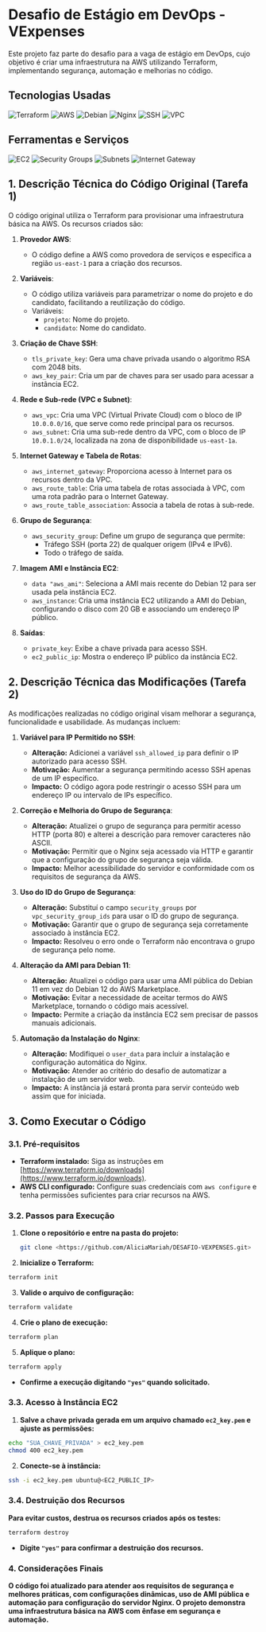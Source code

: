 # Desafio de Estágio em DevOps - VExpenses

Este projeto faz parte do desafio para a vaga de estágio em DevOps, cujo objetivo é criar uma infraestrutura na AWS utilizando Terraform, implementando segurança, automação e melhorias no código.

## Tecnologias Usadas

![Terraform](https://img.shields.io/badge/Terraform-7B42BC?style=for-the-badge&logo=terraform&logoColor=white)
![AWS](https://img.shields.io/badge/AWS-232F3E?style=for-the-badge&logo=amazon-aws&logoColor=white)
![Debian](https://img.shields.io/badge/Debian-A81D33?style=for-the-badge&logo=debian&logoColor=white)
![Nginx](https://img.shields.io/badge/Nginx-009639?style=for-the-badge&logo=nginx&logoColor=white)
![SSH](https://img.shields.io/badge/SSH-000000?style=for-the-badge&logo=ssh&logoColor=white)
![VPC](https://img.shields.io/badge/AWS--VPC-FF9900?style=for-the-badge&logo=amazon-aws&logoColor=white)

## Ferramentas e Serviços

![EC2](https://img.shields.io/badge/AWS--EC2-FF9900?style=for-the-badge&logo=amazon-aws&logoColor=white)
![Security Groups](https://img.shields.io/badge/Security%20Groups-FF4C29?style=for-the-badge&logo=amazon-aws&logoColor=white)
![Subnets](https://img.shields.io/badge/Subnets-006600?style=for-the-badge&logo=amazon-aws&logoColor=white)
![Internet Gateway](https://img.shields.io/badge/Internet%20Gateway-FF8C00?style=for-the-badge&logo=amazon-aws&logoColor=white)

## 1. Descrição Técnica do Código Original (Tarefa 1)

O código original utiliza o Terraform para provisionar uma infraestrutura básica na AWS. Os recursos criados são:

1. **Provedor AWS**:
   - O código define a AWS como provedora de serviços e especifica a região `us-east-1` para a criação dos recursos.

2. **Variáveis**:
   - O código utiliza variáveis para parametrizar o nome do projeto e do candidato, facilitando a reutilização do código.
   - Variáveis:
     - `projeto`: Nome do projeto.
     - `candidato`: Nome do candidato.

3. **Criação de Chave SSH**:
   - `tls_private_key`: Gera uma chave privada usando o algoritmo RSA com 2048 bits.
   - `aws_key_pair`: Cria um par de chaves para ser usado para acessar a instância EC2.

4. **Rede e Sub-rede (VPC e Subnet)**:
   - `aws_vpc`: Cria uma VPC (Virtual Private Cloud) com o bloco de IP `10.0.0.0/16`, que serve como rede principal para os recursos.
   - `aws_subnet`: Cria uma sub-rede dentro da VPC, com o bloco de IP `10.0.1.0/24`, localizada na zona de disponibilidade `us-east-1a`.

5. **Internet Gateway e Tabela de Rotas**:
   - `aws_internet_gateway`: Proporciona acesso à Internet para os recursos dentro da VPC.
   - `aws_route_table`: Cria uma tabela de rotas associada à VPC, com uma rota padrão para o Internet Gateway.
   - `aws_route_table_association`: Associa a tabela de rotas à sub-rede.

6. **Grupo de Segurança**:
   - `aws_security_group`: Define um grupo de segurança que permite:
     - Tráfego SSH (porta 22) de qualquer origem (IPv4 e IPv6).
     - Todo o tráfego de saída.
   
7. **Imagem AMI e Instância EC2**:
   - `data "aws_ami"`: Seleciona a AMI mais recente do Debian 12 para ser usada pela instância EC2.
   - `aws_instance`: Cria uma instância EC2 utilizando a AMI do Debian, configurando o disco com 20 GB e associando um endereço IP público.

8. **Saídas**:
   - `private_key`: Exibe a chave privada para acesso SSH.
   - `ec2_public_ip`: Mostra o endereço IP público da instância EC2.

## 2. Descrição Técnica das Modificações (Tarefa 2)

As modificações realizadas no código original visam melhorar a segurança, funcionalidade e usabilidade. As mudanças incluem:

1. **Variável para IP Permitido no SSH**:
   - **Alteração:** Adicionei a variável `ssh_allowed_ip` para definir o IP autorizado para acesso SSH.
   - **Motivação:** Aumentar a segurança permitindo acesso SSH apenas de um IP específico.
   - **Impacto:** O código agora pode restringir o acesso SSH para um endereço IP ou intervalo de IPs específico.

2. **Correção e Melhoria do Grupo de Segurança**:
   - **Alteração:** Atualizei o grupo de segurança para permitir acesso HTTP (porta 80) e alterei a descrição para remover caracteres não ASCII.
   - **Motivação:** Permitir que o Nginx seja acessado via HTTP e garantir que a configuração do grupo de segurança seja válida.
   - **Impacto:** Melhor acessibilidade do servidor e conformidade com os requisitos de segurança da AWS.

3. **Uso do ID do Grupo de Segurança**:
   - **Alteração:** Substituí o campo `security_groups` por `vpc_security_group_ids` para usar o ID do grupo de segurança.
   - **Motivação:** Garantir que o grupo de segurança seja corretamente associado à instância EC2.
   - **Impacto:** Resolveu o erro onde o Terraform não encontrava o grupo de segurança pelo nome.

4. **Alteração da AMI para Debian 11**:
   - **Alteração:** Atualizei o código para usar uma AMI pública do Debian 11 em vez do Debian 12 do AWS Marketplace.
   - **Motivação:** Evitar a necessidade de aceitar termos do AWS Marketplace, tornando o código mais acessível.
   - **Impacto:** Permite a criação da instância EC2 sem precisar de passos manuais adicionais.

5. **Automação da Instalação do Nginx**:
   - **Alteração:** Modifiquei o `user_data` para incluir a instalação e configuração automática do Nginx.
   - **Motivação:** Atender ao critério do desafio de automatizar a instalação de um servidor web.
   - **Impacto:** A instância já estará pronta para servir conteúdo web assim que for iniciada.


## 3. Como Executar o Código

### 3.1. Pré-requisitos
- **Terraform instalado:** Siga as instruções em [https://www.terraform.io/downloads](https://www.terraform.io/downloads).
- **AWS CLI configurado:** Configure suas credenciais com `aws configure` e tenha permissões suficientes para criar recursos na AWS.

### 3.2. Passos para Execução
1. **Clone o repositório e entre na pasta do projeto:**
   ```bash
   git clone <https://github.com/AliciaMariah/DESAFIO-VEXPENSES.git>
   ```

2. **Inicialize o Terraform:**
  ```bash
  terraform init
  ```

3. **Valide o arquivo de configuração:**
  ```bash
  terraform validate
  ```
4. **Crie o plano de execução:**
  ```bash
  terraform plan
  ```
5. **Aplique o plano:**
  ```bash
  terraform apply
  ```
- **Confirme a execução digitando `"yes"` quando solicitado.**

### 3.3. Acesso à Instância EC2
1. **Salve a chave privada gerada em um arquivo chamado `ec2_key.pem` e ajuste as permissões:**
```bash
echo "SUA_CHAVE_PRIVADA" > ec2_key.pem
chmod 400 ec2_key.pem
```
2. **Conecte-se à instância:**
```bash
ssh -i ec2_key.pem ubuntu@<EC2_PUBLIC_IP>
```
### 3.4. Destruição dos Recursos
**Para evitar custos, destrua os recursos criados após os testes:**
```bash
terraform destroy
```
- **Digite `"yes"` para confirmar a destruição dos recursos.**

### 4. Considerações Finais
**O código foi atualizado para atender aos requisitos de segurança e melhores práticas, com configurações dinâmicas, uso de AMI pública e automação para configuração do servidor Nginx. O projeto demonstra uma infraestrutura básica na AWS com ênfase em segurança e automação.**

